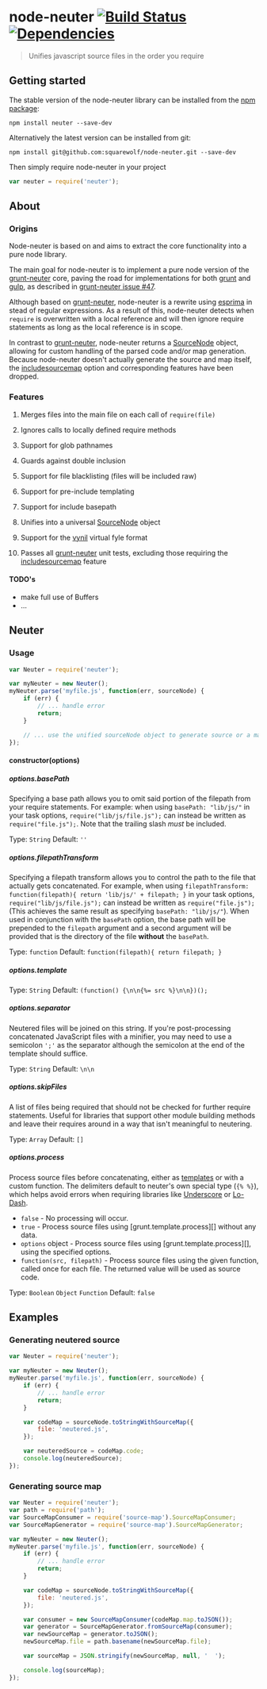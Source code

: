 # node-neuter [![Build Status](https://travis-ci.org/squarewolf/node-neuter.png?branch=master)](https://travis-ci.org/squarewolf/node-neuter) [![Dependencies](https://david-dm.org/squarewolf/node-neuter.png)](https://david-dm.org/)

> Unifies javascript source files in the order you require

## Getting started

The stable version of the node-neuter library can be installed from the
[npm package](https://www.npmjs.org/package/neuter):

```shell
npm install neuter --save-dev
```

Alternatively the latest version can be installed from git:

```shell
npm install git@github.com:squarewolf/node-neuter.git --save-dev
```

Then simply require node-neuter in your project

```javascript
var neuter = require('neuter');
```

## About

### Origins

Node-neuter is based on  and
aims to extract the core functionality into a pure node library.

The main goal for node-neuter is to implement a pure node version of the
[grunt-neuter](https://github.com/trek/grunt-neuter) core,
paving the road for implementations for both [grunt](http://gruntjs.com/) and
[gulp](http://gulpjs.com/), as described in
[grunt-neuter issue #47](https://github.com/trek/grunt-neuter/issues/47).

Although based on [grunt-neuter](https://github.com/trek/grunt-neuter),
node-neuter is a rewrite using [esprima](http://esprima.org/) in stead of
regular expressions. As a result of this, node-neuter detects when `require` is
overwritten with a local reference and will then ignore require statements as
long as the local reference is in scope.

In contrast to [grunt-neuter](https://github.com/trek/grunt-neuter), node-neuter
returns a [SourceNode](https://github.com/mozilla/source-map#sourcenode) object,
allowing for custom handling of the parsed code and/or map generation. Because
node-neuter doesn't actually generate the source and map itself, the
[includesourcemap](https://github.com/trek/grunt-neuter#includesourcemap)
option and corresponding features have been dropped.

### Features

  1. Merges files into the main file on each call of ```require(file)```

  2. Ignores calls to locally defined require methods

  3. Support for glob pathnames

  4. Guards against double inclusion

  5. Support for file blacklisting (files will be included raw)

  6. Support for pre-include templating

  7. Support for include basepath

  8. Unifies into a universal
     [SourceNode](https://github.com/mozilla/source-map#sourcenode) object

  9. Support for the [vynil](https://github.com/wearefractal/vinyl) virtual fyle
     format

  10. Passes all [grunt-neuter](https://github.com/trek/grunt-neuter) unit
      tests, excluding those requiring the
      [includesourcemap](https://github.com/trek/grunt-neuter#includesourcemap)
      feature

#### TODO's

  * make full use of Buffers
  * ...

## Neuter

### Usage

```javascript
var Neuter = require('neuter');

var myNeuter = new Neuter();
myNeuter.parse('myfile.js', function(err, sourceNode) {
	if (err) {
		// ... handle error
		return;
	}

	// ... use the unified sourceNode object to generate source or a map
});
```

#### constructor(options)

##### options.basePath

Specifying a base path allows you to omit said portion of the filepath from your
require statements. For example: when using `basePath: "lib/js/"` in your task
options, `require("lib/js/file.js");` can instead be written as
`require("file.js");`. Note that the trailing slash *must* be included.

Type: `String`
Default: `''`

##### options.filepathTransform

Specifying a filepath transform allows you to control the path to the file that
actually gets concatenated. For example, when using `filepathTransform:
function(filepath){ return 'lib/js/' + filepath; }` in your task options,
`require("lib/js/file.js");` can instead be written as `require("file.js");`
(This achieves the same result as specifying `basePath: "lib/js/"`). When used
in conjunction with the `basePath` option, the base path will be prepended to
the `filepath` argument and a second argument will be provided that is the
directory of the file **without** the `basePath`.

Type: `function`
Default: `function(filepath){ return filepath; }`

##### options.template

Type: `String`
Default: `(function() {\n\n{%= src %}\n\n})();`

##### options.separator

Neutered files will be joined on this string. If you're post-processing
concatenated JavaScript files with a minifier, you may need to use a semicolon
`';'` as the separator although the semicolon at the end of the template should
suffice.

Type: `String`
Default: `\n\n`

##### options.skipFiles

A list of files being required that should not be checked for further require
statements. Useful for libraries that support other module building methods and
leave their requires around in a way that isn't meaningful to neutering.

Type: `Array`
Default: `[]`

##### options.process

Process source files before concatenating, either as
[templates](http://lodash.com/docs#template) or with a custom function. The
delimiters default to neuter's own special type (`{% %}`), which helps avoid
errors when requiring libraries like [Underscore](http://underscorejs.org/) or
[Lo-Dash](http://lodash.com/).

* `false` - No processing will occur.
* `true` - Process source files using [grunt.template.process][] without any
  data.
* `options` object - Process source files using [grunt.template.process][],
using the specified options.
* `function(src, filepath)` - Process source files using the given function,
  called once for each file. The returned value will
  be used as source code.

Type: `Boolean` `Object` `Function`
Default: `false`

## Examples

### Generating neutered source

```javascript
var Neuter = require('neuter');

var myNeuter = new Neuter();
myNeuter.parse('myfile.js', function(err, sourceNode) {
	if (err) {
		// ... handle error
		return;
	}

	var codeMap = sourceNode.toStringWithSourceMap({
		file: 'neutered.js',
	});

	var neuteredSource = codeMap.code;
	console.log(neuteredSource);
});
```

### Generating source map

```javascript
var Neuter = require('neuter');
var path = require('path');
var SourceMapConsumer = require('source-map').SourceMapConsumer;
var SourceMapGenerator = require('source-map').SourceMapGenerator;

var myNeuter = new Neuter();
myNeuter.parse('myfile.js', function(err, sourceNode) {
	if (err) {
		// ... handle error
		return;
	}

	var codeMap = sourceNode.toStringWithSourceMap({
		file: 'neutered.js',
	});

	var consumer = new SourceMapConsumer(codeMap.map.toJSON());
	var generator = SourceMapGenerator.fromSourceMap(consumer);
	var newSourceMap = generator.toJSON();
	newSourceMap.file = path.basename(newSourceMap.file);

	var sourceMap = JSON.stringify(newSourceMap, null, '  ');

	console.log(sourceMap);
});
```

